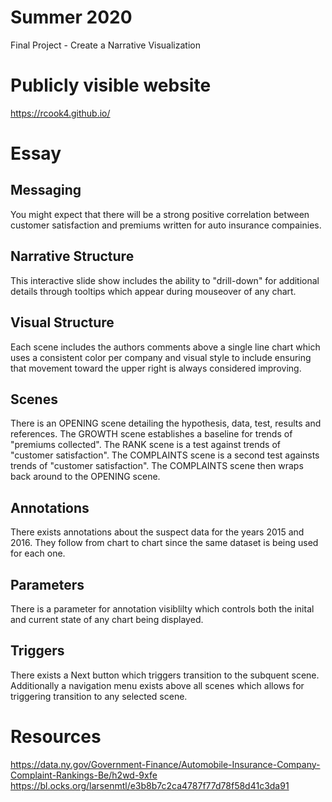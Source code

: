 # Summer 2020
Final Project - Create a Narrative Visualization

# Publicly visible website
https://rcook4.github.io/

# Essay

## Messaging
You might expect that there will be a strong positive correlation between customer satisfaction and premiums written for auto insurance compainies.

## Narrative Structure
This interactive slide show includes the ability to "drill-down" for additional details through tooltips which appear during mouseover of any chart.

## Visual Structure
Each scene includes the authors comments above a single line chart which uses a consistent color per company and visual style to include ensuring that movement toward the upper right is always considered improving.

## Scenes
There is an OPENING scene detailing the hypothesis, data, test, results and references. The GROWTH scene establishes a baseline for trends of "premiums collected". The RANK scene is a test against trends of "customer satisfaction". The COMPLAINTS scene is a second test againsts trends of "customer satisfaction". The COMPLAINTS scene then wraps back around to the OPENING scene.

## Annotations
There exists annotations about the suspect data for the years 2015 and 2016. They follow from chart to chart since the same dataset is being used for each one.

## Parameters
There is a parameter for annotation visiblilty which controls both the inital and current state of any chart being displayed.

## Triggers
There exists a Next button which triggers transition to the subquent scene. Additionally a navigation menu exists above all scenes which allows for triggering transition to any selected scene.

# Resources
https://data.ny.gov/Government-Finance/Automobile-Insurance-Company-Complaint-Rankings-Be/h2wd-9xfe
https://bl.ocks.org/larsenmtl/e3b8b7c2ca4787f77d78f58d41c3da91
